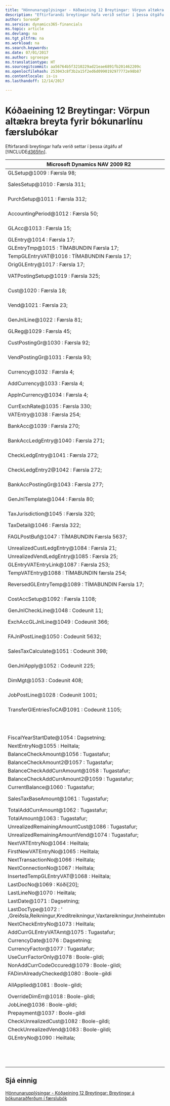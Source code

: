 ```yaml
---
title: "Hönnunarupplýsingar - Kóðaeining 12 Breytingar: Vörpun altækra breyta fyrir bókunarlínu færslubókar | Microsoft Docs"
description: "Eftirfarandi breytingar hafa verið settar í þessa útgáfu af Dynamics 365."
author: SorenGP
ms.service: dynamics365-financials
ms.topic: article
ms.devlang: na
ms.tgt_pltfrm: na
ms.workload: na
ms.search.keywords: 
ms.date: 07/01/2017
ms.author: sgroespe
ms.translationtype: HT
ms.sourcegitcommit: aa56764b5f3210229ad21eae6891fb201462209c
ms.openlocfilehash: 253043c8f3b2a15f2ed6d0990192977772e98b87
ms.contentlocale: is-is
ms.lasthandoff: 12/14/2017

---
```

# <a name="codeunit-12-changes-mapping-global-variables-for-general-journal-post-line"></a>Kóðaeining 12 Breytingar: Vörpun altækra breyta fyrir bókunarlínu færslubókar
Eftirfarandi breytingar hafa verið settar í þessa útgáfu af [!INCLUDE[d365fin](includes/d365fin_md.md)].  

|**Microsoft Dynamics NAV 2009 R2**|**Microsoft Dynamics NAV 2013 R2**|**Athugasemd**|  
|----------------------------------------|----------------------------------------|-----------------|  
|GLSetup@1009 : Færsla 98;|GLSetup@1009 : Færsla 98;|Óbreytt|  
|SalesSetup@1010 : Færsla 311;||Breytt í staðbundið|  
|PurchSetup@1011 : Færsla 312;||Breytt í staðbundið|  
|AccountingPeriod@1012 : Færsla 50;||Breytt í staðbundið|  
|GLAcc@1013 : Færsla 15;||Breytt í staðbundið|  
|GLEntry@1014 : Færsla 17;|GlobalGLEntry@1014 : Færsla 17;|Endurnefnt|  
|GLEntryTmp@1015 : TÍMABUNDIN Færsla 17;|TempGLEntryBuf@1010 : TÍMABUNDIN Færsla 17;|Endurnefnt|  
|TempGLEntryVAT@1016 : TÍMABUNDIN Færsla 17;|TempGLEntryVAT@1016 : TÍMABUNDIN Færsla 17;|Óbreytt|  
|OrigGLEntry@1017 : Færsla 17;||Eytt|  
|VATPostingSetup@1019 : Færsla 325;||Breytt í staðbundið|  
|Cust@1020 : Færsla 18;||Breytt í staðbundið|  
|Vend@1021 : Færsla 23;||Breytt í staðbundið|  
|GenJnlLine@1022 : Færsla 81;||Breytt í staðbundið|  
|GLReg@1029 : Færsla 45;|GLReg@1029 : Færsla 45;|Óbreytt|  
|CustPostingGr@1030 : Færsla 92;||Breytt í staðbundið|  
|VendPostingGr@1031 : Færsla 93;||Breytt í staðbundið|  
|Currency@1032 : Færsla 4;||Breytt í staðbundið|  
|AddCurrency@1033 : Færsla 4;|AddCurrency@1033 : Færsla 4;|Óbreytt|  
|ApplnCurrency@1034 : Færsla 4;||Breytt í staðbundið|  
|CurrExchRate@1035 : Færsla 330;|CurrExchRate@1035 : Færsla 330;|Óbreytt|  
|VATEntry@1038 : Færsla 254;|VATEntry@1038 : Færsla 254;|Óbreytt|  
|BankAcc@1039 : Færsla 270;||Breytt í staðbundið|  
|BankAccLedgEntry@1040 : Færsla 271;||Breytt í staðbundið|  
|CheckLedgEntry@1041 : Færsla 272;||Breytt í staðbundið|  
|CheckLedgEntry2@1042 : Færsla 272;||Breytt í staðbundið|  
|BankAccPostingGr@1043 : Færsla 277;||Breytt í staðbundið|  
|GenJnlTemplate@1044 : Færsla 80;||Breytt í staðbundið|  
|TaxJurisdiction@1045 : Færsla 320;||Breytt í staðbundið|  
|TaxDetail@1046 : Færsla 322;|TaxDetail@1046 : Færsla 322;|Óbreytt|  
|FAGLPostBuf@1047 : TÍMABUNDIN Færsla 5637;||Breytt í staðbundið|  
|UnrealizedCustLedgEntry@1084 : Færsla 21;|UnrealizedCustLedgEntry@1084 : Færsla 21;|Óbreytt|  
|UnrealizedVendLedgEntry@1085 : Færsla 25;|UnrealizedVendLedgEntry@1085 : Færsla 25;|Óbreytt|  
|GLEntryVATEntryLink@1087 : Færsla 253;|GLEntryVATEntryLink@1087 : Færsla 253;|Óbreytt|  
|TempVATEntry@1088 : TÍMABUNDIN færsla 254;|TempVATEntry@1088 : TÍMABUNDIN færsla 254;|Óbreytt|  
|ReversedGLEntryTemp@1089 : TÍMABUNDIN Færsla 17;||Fært í Codeunit17|  
|CostAccSetup@1092 : Færsla 1108;||Breytt í staðbundið|  
|GenJnlCheckLine@1048 : Codeunit 11;|GenJnlCheckLine@1001 : Codeunit 11;|Óbreytt|  
|ExchAccGLJnlLine@1049 : Codeunit 366;||Breytt í staðbundið|  
|FAJnlPostLine@1050 : Codeunit 5632;||Breytt í staðbundið|  
|SalesTaxCalculate@1051 : Codeunit 398;||Breytt í staðbundið|  
|GenJnlApply@1052 : Codeunit 225;||Breytt í staðbundið|  
|DimMgt@1053 : Codeunit 408;||Breytt í staðbundið|  
|JobPostLine@1028 : Codeunit 1001;||Breytt í staðbundið|  
|TransferGlEntriesToCA@1091 : Codeunit 1105;||Breytt í staðbundið|  
||PaymentToleranceMgt@1002 : Codeunit 426;|Bætt við|  
||AddCurrencyCode@1117 : Kóði[10];|Bætt við|  
|FiscalYearStartDate@1054 : Dagsetning;|FiscalYearStartDate@1011 : Dagsetning;|Óbreytt|  
|NextEntryNo@1055 : Heiltala;|NextEntryNo@1022 : Heiltala;|Óbreytt|  
|BalanceCheckAmount@1056 : Tugastafur;|BalanceCheckAmount@1056 : Tugastafur;|Óbreytt|  
|BalanceCheckAmount2@1057 : Tugastafur;|BalanceCheckAmount2@1057 : Tugastafur;|Óbreytt|  
|BalanceCheckAddCurrAmount@1058 : Tugastafur;|BalanceCheckAddCurrAmount@1058 : Tugastafur;|Óbreytt|  
|BalanceCheckAddCurrAmount2@1059 : Tugastafur;|BalanceCheckAddCurrAmount2@1059 : Tugastafur;|Óbreytt|  
|CurrentBalance@1060 : Tugastafur;|CurrentBalance@1060 : Tugastafur;|Óbreytt|  
|SalesTaxBaseAmount@1061 : Tugastafur;||Breytt í staðbundið|  
|TotalAddCurrAmount@1062 : Tugastafur;|TotalAddCurrAmount@1062 : Tugastafur;|Óbreytt|  
|TotalAmount@1063 : Tugastafur;|TotalAmount@1063 : Tugastafur;|Óbreytt|  
|UnrealizedRemainingAmountCust@1086 : Tugastafur;|UnrealizedRemainingAmountCust@1086 : Tugastafur;|Óbreytt|  
|UnrealizedRemainingAmountVend@1074 : Tugastafur;|UnrealizedRemainingAmountVend@1074 : Tugastafur;|Óbreytt|  
|NextVATEntryNo@1064 : Heiltala;|NextVATEntryNo@1064 : Heiltala;|Óbreytt|  
|FirstNewVATEntryNo@1065 : Heiltala;|FirstNewVATEntryNo@1065 : Heiltala;|Óbreytt|  
|NextTransactionNo@1066 : Heiltala;|NextTransactionNo@1066 : Heiltala;|Óbreytt|  
|NextConnectionNo@1067 : Heiltala;|NextConnectionNo@1067 : Heiltala;|Óbreytt|  
|InsertedTempGLEntryVAT@1068 : Heiltala;|InsertedTempGLEntryVAT@1027 : Heiltala;|Óbreytt|  
|LastDocNo@1069 : Kóði[20];|LastDocNo@1023 : Kóði[20];|Óbreytt|  
|LastLineNo@1070 : Heiltala;||Eytt|  
|LastDate@1071 : Dagsetning;|LastDate@1021 : Dagsetning;|Óbreytt|  
|LastDocType@1072 : ' ,Greiðsla,Reikningur,Kreditreikningur,Vaxtareikningur,Innheimtubréf;|LastDocType@1025 : ' ,Greiðsla,Reikningur,Kreditreikningur,Vaxtareikningur,Innheimtubréf;|Óbreytt|  
|NextCheckEntryNo@1073 : Heiltala;|NextCheckEntryNo@1028 : Heiltala;|Óbreytt|  
|AddCurrGLEntryVATAmt@1075 : Tugastafur;|AddCurrGLEntryVATAmt@1017 : Tugastafur;|Óbreytt|  
|CurrencyDate@1076 : Dagsetning;|CurrencyDate@1020 : Dagsetning;|Óbreytt|  
|CurrencyFactor@1077 : Tugastafur;|CurrencyFactor@1019 : Tugastafur;|Óbreytt|  
|UseCurrFactorOnly@1078 : Boole-gildi;|UseCurrFactorOnly@1078 : Boole-gildi;|Óbreytt|  
|NonAddCurrCodeOccured@1079 : Boole-gildi;|NonAddCurrCodeOccured@1079 : Boole-gildi;|Óbreytt|  
|FADimAlreadyChecked@1080 : Boole-gildi|FADimAlreadyChecked@1080 : Boole-gildi|Óbreytt|  
|AllApplied@1081 : Boole-gildi;||Breytt í staðbundið|  
|OverrideDimErr@1018 : Boole-gildi;|OverrideDimErr@1018 : Boole-gildi;|Óbreytt|  
|JobLine@1036 : Boole-gildi;|JobLine@1036 : Boole-gildi;|Óbreytt|  
|Prepayment@1037 : Boole-gildi||Eytt|  
|CheckUnrealizedCust@1082 : Boole-gildi;|CheckUnrealizedCust@1082 : Boole-gildi;|Óbreytt|  
|CheckUnrealizedVend@1083 : Boole-gildi;|CheckUnrealizedVend@1083 : Boole-gildi;|Óbreytt|  
|GLEntryNo@1090 : Heiltala;|GLEntryNo@1026 : Heiltala;|Óbreytt|  
||GLSetupRead@1015 : Boole-gildi;|Bætt við|  
||AmountRoundingPrecision@1012 : Tugastafur;|Bætt við|  
||CrCardTransactionEntryNo@1013 : Heiltala;|Bætt við|  

## <a name="see-also"></a>Sjá einnig  
 [Hönnunarupplýsingar - Kóðaeining 12 Breytingar: Breytingar á bókunaraðferðum í færslubók](design-details-codeunit-12-changes-changes-in-general-journal-post-procedures.md)

